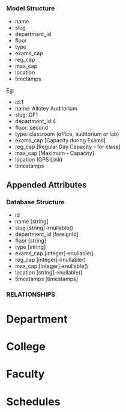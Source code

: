 ### Model Structure

- name
- slug
- department_id
- floor
- type 
- exams_cap
- reg_cap
- max_cap
- location
- timetamps

Eg:
- id:1
- name: Allotey Auditorium
- slug: GF1
- department_id:4
- floor: second
- type: classroom (office, auditorium or lab)
- exams_cap [Capacity during Exams]
- reg_cap [Regular Day Capacity -  for class]
- max_cap [Maximum - Capacity]
- location (GPS Link)
- timestamps


## Appended Attributes
<!-- - name: Eg 2024-2025,Semester 1 -->

### Database Structure
- id
- name [string]
- slug [string]->nullable()
- department_id [foreignId]
- floor [string]
- type  [string]
- exams_cap [integer]->nullable()
- reg_cap [integer]->nullable()
- max_cap [integer]->nullable()
- location [string]->nullable()
- timestamps [timestamps]

### RELATIONSHIPS
# Department
<!-- ----------------------- -->
# College

# Faculty

# Schedules

